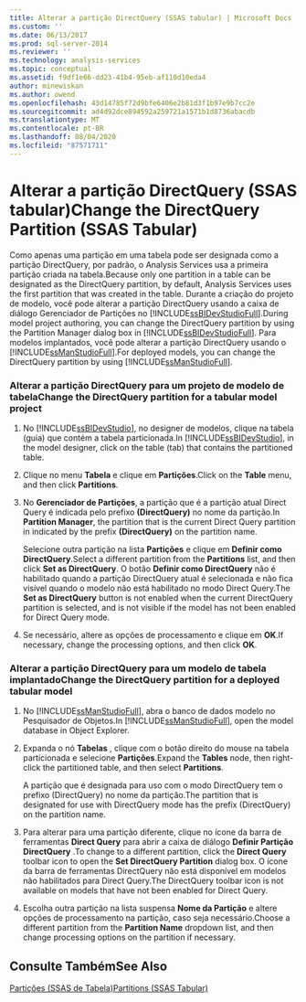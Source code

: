 ```yaml
---
title: Alterar a partição DirectQuery (SSAS tabular) | Microsoft Docs
ms.custom: ''
ms.date: 06/13/2017
ms.prod: sql-server-2014
ms.reviewer: ''
ms.technology: analysis-services
ms.topic: conceptual
ms.assetid: f9df1e66-dd23-41b4-95eb-af110d10eda4
author: minewiskan
ms.author: owend
ms.openlocfilehash: 43d14785f72d9bfe6406e2b81d3f1b97e9b7cc2e
ms.sourcegitcommit: ad4d92dce894592a259721a1571b1d8736abacdb
ms.translationtype: MT
ms.contentlocale: pt-BR
ms.lasthandoff: 08/04/2020
ms.locfileid: "87571711"
---
```

# <a name="change-the-directquery-partition-ssas-tabular"></a><span data-ttu-id="f4533-102">Alterar a partição DirectQuery (SSAS tabular)</span><span class="sxs-lookup"><span data-stu-id="f4533-102">Change the DirectQuery Partition (SSAS Tabular)</span></span>
  <span data-ttu-id="f4533-103">Como apenas uma partição em uma tabela pode ser designada como a partição DirectQuery, por padrão, o Analysis Services usa a primeira partição criada na tabela.</span><span class="sxs-lookup"><span data-stu-id="f4533-103">Because only one partition in a table can be designated as the DirectQuery partition, by default, Analysis Services uses the first partition that was created in the table.</span></span> <span data-ttu-id="f4533-104">Durante a criação do projeto de modelo, você pode alterar a partição DirectQuery usando a caixa de diálogo Gerenciador de Partições no [!INCLUDE[ssBIDevStudioFull](../includes/ssbidevstudiofull-md.md)].</span><span class="sxs-lookup"><span data-stu-id="f4533-104">During model project authoring, you can change the DirectQuery partition by using the Partition Manager dialog box in [!INCLUDE[ssBIDevStudioFull](../includes/ssbidevstudiofull-md.md)].</span></span> <span data-ttu-id="f4533-105">Para modelos implantados, você pode alterar a partição DirectQuery usando o [!INCLUDE[ssManStudioFull](../includes/ssmanstudiofull-md.md)].</span><span class="sxs-lookup"><span data-stu-id="f4533-105">For deployed models, you can change the DirectQuery partition by using [!INCLUDE[ssManStudioFull](../includes/ssmanstudiofull-md.md)].</span></span>  
  
### <a name="change-the-directquery-partition-for-a-tabular-model-project"></a><span data-ttu-id="f4533-106">Alterar a partição DirectQuery para um projeto de modelo de tabela</span><span class="sxs-lookup"><span data-stu-id="f4533-106">Change the DirectQuery partition for a tabular model project</span></span>  
  
1.  <span data-ttu-id="f4533-107">No [!INCLUDE[ssBIDevStudio](../includes/ssbidevstudio-md.md)], no designer de modelos, clique na tabela (guia) que contém a tabela particionada.</span><span class="sxs-lookup"><span data-stu-id="f4533-107">In [!INCLUDE[ssBIDevStudio](../includes/ssbidevstudio-md.md)], in the model designer, click on the table (tab) that contains the partitioned table.</span></span>  
  
2.  <span data-ttu-id="f4533-108">Clique no menu **Tabela** e clique em **Partições**.</span><span class="sxs-lookup"><span data-stu-id="f4533-108">Click on the **Table** menu, and then click **Partitions**.</span></span>  
  
3.  <span data-ttu-id="f4533-109">No **Gerenciador de Partições**, a partição que é a partição atual Direct Query é indicada pelo prefixo **(DirectQuery)** no nome da partição.</span><span class="sxs-lookup"><span data-stu-id="f4533-109">In **Partition Manager**, the partition that is the current Direct Query partition in indicated by the prefix **(DirectQuery)** on the partition name.</span></span>  
  
     <span data-ttu-id="f4533-110">Selecione outra partição na lista **Partições** e clique em **Definir como DirectQuery**.</span><span class="sxs-lookup"><span data-stu-id="f4533-110">Select a different partition from the **Partitions** list, and then click **Set as DirectQuery**.</span></span> <span data-ttu-id="f4533-111">O botão **Definir como DirectQuery** não é habilitado quando a partição DirectQuery atual é selecionada e não fica visível quando o modelo não está habilitado no modo Direct Query.</span><span class="sxs-lookup"><span data-stu-id="f4533-111">The **Set as DirectQuery** button is not enabled when the current DirectQuery partition is selected, and is not visible if the model has not been enabled for Direct Query mode.</span></span>  
  
4.  <span data-ttu-id="f4533-112">Se necessário, altere as opções de processamento e clique em **OK**.</span><span class="sxs-lookup"><span data-stu-id="f4533-112">If necessary, change the processing options, and then click **OK**.</span></span>  
  
### <a name="change-the-directquery-partition-for-a-deployed-tabular-model"></a><span data-ttu-id="f4533-113">Alterar a partição DirectQuery para um modelo de tabela implantado</span><span class="sxs-lookup"><span data-stu-id="f4533-113">Change the DirectQuery partition for a deployed tabular model</span></span>  
  
1.  <span data-ttu-id="f4533-114">No [!INCLUDE[ssManStudioFull](../includes/ssmanstudiofull-md.md)], abra o banco de dados modelo no Pesquisador de Objetos.</span><span class="sxs-lookup"><span data-stu-id="f4533-114">In [!INCLUDE[ssManStudioFull](../includes/ssmanstudiofull-md.md)], open the model database in Object Explorer.</span></span>  
  
2.  <span data-ttu-id="f4533-115">Expanda o nó **Tabelas** , clique com o botão direito do mouse na tabela particionada e selecione **Partições**.</span><span class="sxs-lookup"><span data-stu-id="f4533-115">Expand the **Tables** node, then right-click the partitioned table, and then select **Partitions**.</span></span>  
  
     <span data-ttu-id="f4533-116">A partição que é designada para uso com o modo DirectQuery tem o prefixo (DirectQuery) no nome da partição.</span><span class="sxs-lookup"><span data-stu-id="f4533-116">The partition that is designated for use with DirectQuery mode has the prefix (DirectQuery) on the partition name.</span></span>  
  
3.  <span data-ttu-id="f4533-117">Para alterar para uma partição diferente, clique no ícone da barra de ferramentas **Direct Query** para abrir a caixa de diálogo **Definir Partição DirectQuery** .</span><span class="sxs-lookup"><span data-stu-id="f4533-117">To change to a different partition, click the **Direct Query** toolbar icon to open the **Set DirectQuery Partition** dialog box.</span></span> <span data-ttu-id="f4533-118">O ícone da barra de ferramentas DirectQuery não está disponível em modelos não habilitados para Direct Query.</span><span class="sxs-lookup"><span data-stu-id="f4533-118">The DirectQuery toolbar icon is not available on models that have not been enabled for Direct Query.</span></span>  
  
4.  <span data-ttu-id="f4533-119">Escolha outra partição na lista suspensa **Nome da Partição** e altere opções de processamento na partição, caso seja necessário.</span><span class="sxs-lookup"><span data-stu-id="f4533-119">Choose a different partition from the **Partition Name** dropdown list, and then change processing options on the partition if necessary.</span></span>  
  
## <a name="see-also"></a><span data-ttu-id="f4533-120">Consulte Também</span><span class="sxs-lookup"><span data-stu-id="f4533-120">See Also</span></span>  
 [<span data-ttu-id="f4533-121">Partições &#40;SSAS de Tabela&#41;</span><span class="sxs-lookup"><span data-stu-id="f4533-121">Partitions &#40;SSAS Tabular&#41;</span></span>](tabular-models/partitions-ssas-tabular.md)  
  
  
